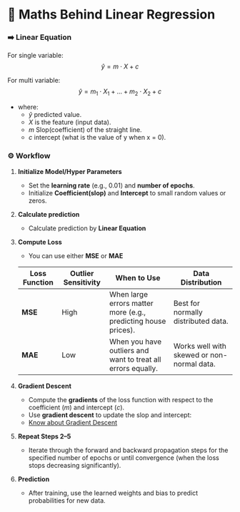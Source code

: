 # 🧠 Maths Behind Linear Regression

### ➡️ **Linear Equation**

For single variable:
$${\hat{y} = m \cdot X + c}$$

For multi variable:
$${\hat{y} = m_1 \cdot X_1 + ... + m_2 \cdot X_2 + c}$$

- where:
  - $\hat{y}$ predicted value.
  - $X$ is the feature (input data).
  - $m$ Slop(coefficient) of the straight line.
  - $c$ intercept (what is the value of y when x = 0).

### ⚙️ **Workflow**

1. **Initialize Model/Hyper Parameters**
   - Set the **learning rate** (e.g., 0.01) and **number of epochs**.
   - Initialize **Coefficient(slop)** and **Intercept** to small random values or zeros.

2. **Calculate prediction**
   - Calculate prediction by **Linear Equation**

3. **Compute Loss**
   - You can use either **MSE** or **MAE**

   | **Loss Function** | **Outlier Sensitivity** | **When to Use**                             | **Data Distribution**                       |
   |--------------------|--------------------------|---------------------------------------------|---------------------------------------------|
   | **MSE**           | High                    | When large errors matter more (e.g., predicting house prices). | Best for normally distributed data.         |
   | **MAE**           | Low                     | When you have outliers and want to treat all errors equally.     | Works well with skewed or non-normal data.  |

4. **Gradient Descent**
   - Compute the **gradients** of the loss function with respect to the coefficient ($m$) and intercept ($c$).
   - Use **gradient descent** to update the slop and intercept:
   - [Know about Gradient Descent](../../../../optimzation-and-training/gradient-descent/note.md)

5. **Repeat Steps 2–5**
   - Iterate through the forward and backward propagation steps for the specified number of epochs or until convergence (when the loss stops decreasing significantly).

6. **Prediction**
   - After training, use the learned weights and bias to predict probabilities for new data.
